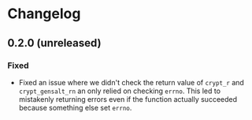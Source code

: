 # Changelog

## 0.2.0 (unreleased)

### Fixed

- Fixed an issue where we didn't check the return value of `crypt_r` and
  `crypt_gensalt_rn` an only relied on checking `errno`. This led to mistakenly
  returning errors even if the function actually succeeded because something
  else set `errno`.
